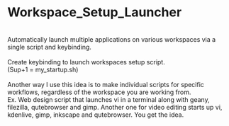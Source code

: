 # Workspace_Setup_Launcher<br />
<br />
Automatically launch multiple applications on various workspaces via a single script and keybinding.<br />
<br />
Create keybinding to launch workspaces setup script.<br />
(Sup+1 = my_startup.sh)<br />
<br />
Another way I use this idea is to make individual scripts for specific workflows, regardless of the workspace you are working from.<br />
Ex. Web design script that launches vi in a terminal along with geany, filezilla, qutebrowser and gimp. Another one for video editing starts up vi, kdenlive, gimp, inkscape and qutebrowser. You get the idea.<br />
